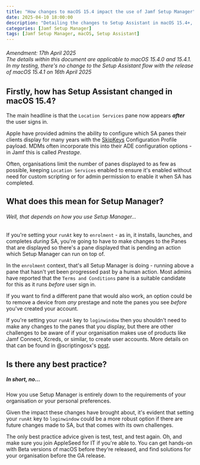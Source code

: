 ```yaml
---
title: "How changes to macOS 15.4 impact the use of Jamf Setup Manager"
date: 2025-04-10 18:00:00
description: "Detailing the changes to Setup Assistant in macOS 15.4+, and how that impacts the use of Jamf Setup Manager to deliver a set of components to macOS devices before the first user logon"
categories: [Jamf Setup Manager]
tags: [Jamf Setup Manager, macOS, Setup Assistant]
---
```



###### Amendment: 17th April 2025<br />The details within this document are applicable to macOS 15.4.0 and 15.4.1.<br />In my testing, there's no change to the Setup Assistant flow with the release of macOS 15.4.1 on 16th April 2025

## Firstly, how has Setup Assistant changed in macOS 15.4? 

The main headline is that the `Location Services` pane now appears _**after**_ the user signs in.

Apple have provided admins the ability to configure which SA panes their clients display for many years with the [SkipKeys](https://developer.apple.com/documentation/devicemanagement/skipkeys) Configuration Profile payload.
MDMs often incorporate this into their ADE configuration options - in Jamf this is called _Prestage_.

Often, organisations limit the number of panes displayed to as few as possible, keeping `Location Services` enabled to ensure it's enabled without need for custom scripting or for admin permission to enable it when SA has completed.

## What does this mean for Setup Manager?

###### Well, that depends on how you use Setup Manager...
If you're setting your `runAt` key to `enrolment` - as in, it installs, launches, and completes _during_ SA, you're going to have to make changes to the Panes that are displayed so there's a pane displayed that is pending an action which Setup Manager can run on top of.

In the `enrolment` context, that's all Setup Manager is doing - running above a pane that hasn't yet been progressed past by a human action.
Most admins have reported that the `Terms and Conditions` pane is a suitable candidate for this as it runs _before_ user sign in.

If you want to find a different pane that would also work, an option could be to remove a device from _any_ prestage and note the panes you see _before_ you've created your account.


If you're setting your `runAt` key to `loginwindow` then you shouldn't need to make any changes to the panes that you display, but there are other challenges to be aware of if your organisation makes use of products like Jamf Connect, Xcreds, or similar, to create user accounts.
More details on that can be found in @scriptingosx's [post](https://github.com/jamf/Setup-Manager/discussions/96).


## Is there any best practice?

##### In short, no... 
How you use Setup Manager is entirely down to the requirements of your organisation or your personal preferences.

Given the impact these changes have brought about, it's evident that setting your `runAt` key to `loginwindow` could be a more robust option if there are future changes made to SA, but that comes with its own challenges.

The only best practice advice given is test, test, and test again.
Oh, and make sure you join AppleSeed for IT if you're able to. You can get hands-on with Beta versions of macOS before they're released, and find solutions for your organisation before the GA release.
